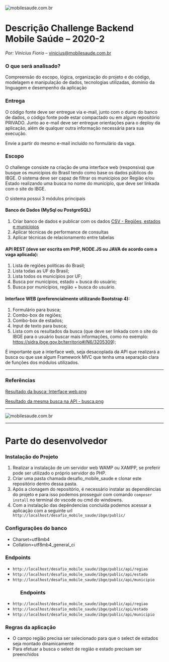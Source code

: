             
  <div class="readme file file-markup wiki-content">
    <p><img alt="mobilesaude.com.br" src="https://www.mobilesaude.com.br/challenge/2018-2/cabecalho.png"></p>
<h1 id="markdown-header-descricao-challenge-backend-mobile-saude-2020-2">Descrição Challenge Backend Mobile Saúde – 2020-2</h1>
<p><em>Por: Vinicius Fiorio</em> –  <a href="mailto:vinicius@mobilesaude.com.br" rel="nofollow">vinicius@mobilesaude.com.br</a></p>
<h3 id="markdown-header-o-que-sera-analisado">O que será analisado?</h3>
<p>Compreensão do escopo, lógica, organização do projeto e do código, modelagem e manipulação de dados, tecnologias utilizadas, domínio da linguagem e desempenho da aplicação</p>
<h3 id="markdown-header-entrega">Entrega</h3>
<p>O código fonte deve ser entregue via e-mail, junto com o dump do banco de dados, o código fonte pode estar compactado ou em algum repositório PRIVADO. Junto ao e-mail deve ser entregue orientações para o deploy da aplicação, além de qualquer outra informação necessária para sua execução. </p>
<p>Envie a partir do mesmo e-mail incluído no formulário da vaga.</p>
<h3 id="markdown-header-escopo">Escopo</h3>
<p>O challenge consiste na criação de uma interface web (responsiva) que busque os municípios do Brasil tendo como base os dados públicos do IBGE. O sistema deve ser capaz de filtrar os municípios por Região e/ou Estado realizando uma busca no nome do município, que deve ser linkada com o site do IBGE.</p>
<p>O sistema possui 3 módulos principais</p>
<h4 id="markdown-header-banco-de-dados-mysql-ou-postgresql">Banco de Dados (MySql ou PostgreSQL)</h4>
<ol>
<li>Criar banco de dados e publicar com os dados <a href="http://mobilesaude.com.br/challenge/2018-2/challenge_backend_dados_dist.zip" rel="nofollow">CSV - Regiões, estados e municipios</a></li>
<li>Aplicar técnicas de performance de consultas</li>
<li>Aplicar técnicas de relacionamento entre tabelas </li>
</ol>
<h4 id="markdown-header-api-rest-deve-ser-escrita-em-php-nodejs-ou-java-de-acordo-com-a-vaga-aplicada">API REST (deve ser escrita em PHP, NODE.JS ou JAVA de acordo com a vaga aplicada):</h4>
<ol>
<li>Lista de regiões políticas do Brasil;</li>
<li>Lista todas as UF do Brasil; </li>
<li>Lista todos os municípios por UF;</li>
<li>Busca por municípios, estado + busca do usuário;</li>
<li>Busca por municípios, região + busca do usuário.</li>
</ol>
<h4 id="markdown-header-interface-web-preferencialmente-utilizando-bootstrap-4">Interface WEB (preferencialmente utilizando Bootstrap 4):</h4>
<ol>
<li>Formulário para busca; </li>
<li>Combo-box de regiões; </li>
<li>Combo-box de estados; </li>
<li>Input de texto para busca; </li>
<li>Lista com os resultados da busca (que deve ser linkada com o site do IBGE para o usuário buscar mais informações, como no exemplo: <a class="ap-connect-link" href="https://sidra.ibge.gov.br/territorio#/N6/3205309" rel="nofollow">https://sidra.ibge.gov.br/territorio#/N6/3205309</a>); </li>
</ol>
<p>É importante que a interface web, seja desacoplada da API que realizará a busca ou que use algum Framework MVC que tenha uma separação clara de funções dos módulos utilizados. </p>
<hr>
<h3 id="markdown-header-referencias">Referências</h3>
<p><a href="http://mobilesaude.com.br/challenge/2018-2/img1.png" rel="nofollow">Resultado da busca: Interface web.png</a></p>
<p><a href="http://mobilesaude.com.br/challenge/2018-2/img2.png" rel="nofollow">Resultado da mesma busca na API - busca.png</a></p>
<hr>
<p><img alt="mobilesaude.com.br" src="https://www.mobilesaude.com.br/challenge/logo-mobilesaude-cor.png"></p>
<hr>
<h1 id="markdown-header-descricao-challenge-backend-mobile-saude-2020-2">Parte do desenvolvedor</h1> 
<p><h3 id="markdown-header-descricao-challenge-backend-mobile-saude-2020-2">Instalação do Projeto</h3></p>
<ol>
<li>Realizar a instalação de um servidor web WAMP ou XAMPP, se preferir pode ser utilizado o próprio servidor do PHP.</li>
<li>Criar uma pasta chamada desafio_mobile_saude e clonar este repositório dentro dessa pasta.</li>
<li>Após a clonagem do repositório, é necessário instalar as dependências do projeto e para isso podemos prosseguir com comando <code>composer install</code>
no terminal do vscode ou cmd do windowns.</li>
<li>Com a instalação das depêndencias concluída podemos acessar a aplicação com a seguinte url</li> <code>http://localhost/desafio_mobile_saude/ibge/public/</code>
</ol>
<p><h3 id="markdown-header-descricao-challenge-backend-mobile-saude-2020-2">Configurações do banco</h3></p>
<ul>
    <li>
        Charset=utf8mb4 
    </li>
    <li>
        Collation=utf8mb4_general_ci 
    </li>
        
 </ul>
<p><h3 id="markdown-header-descricao-challenge-backend-mobile-saude-2020-2">Endpoints</h3></p>
<ul>
<li><code>http://localhost/desafio_mobile_saude/ibge/public/api/regiao</code></li>
<li><code>http://localhost/desafio_mobile_saude/ibge/public/api/estado</code></li>
<li><code>http://localhost/desafio_mobile_saude/ibge/public/api/municipio</code></li>
<ul>
<p><h3 id="markdown-header-descricao-challenge-backend-mobile-saude-2020-2">Endpoints</h3></p>
</ul>
<li><code>http://localhost/desafio_mobile_saude/ibge/public/api/regiao</code></li>
<li><code>http://localhost/desafio_mobile_saude/ibge/public/api/estado</code></li>
<li><code>http://localhost/desafio_mobile_saude/ibge/public/api/municipio</code></li>
</ul>
    
<p><h3 id="markdown-header-descricao-challenge-backend-mobile-saude-2020-2">Regras da aplicação</h3></p>
<ul>
<li>O campo região precisa ser selecionado para que o select de estados seja montado dinamicamente</li>
<li>Para efetuar a busca o select de região e estado precisam ser preenchidos</li>
</ul>
